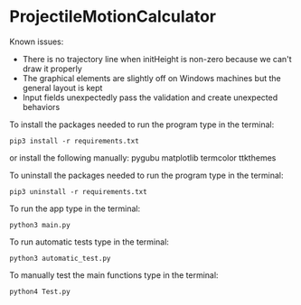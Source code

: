 # ProjectileMotionCalculator

Known issues:
- There is no trajectory line when initHeight is non-zero because we can't draw it properly
- The graphical elements are slightly off on Windows machines but the general layout is kept
- Input fields unexpectedly pass the validation and create unexpected behaviors

To install the packages needed to run the program type in the terminal:
```
pip3 install -r requirements.txt
```

or install the following manually:
pygubu
matplotlib
termcolor
ttkthemes

To uninstall the packages needed to run the program type in the terminal:
```
pip3 uninstall -r requirements.txt
```

To run the app type in the terminal:
```
python3 main.py
```

To run automatic tests type in the terminal:
```
python3 automatic_test.py
```

To manually test the main functions type in the terminal:
```
python4 Test.py
```
